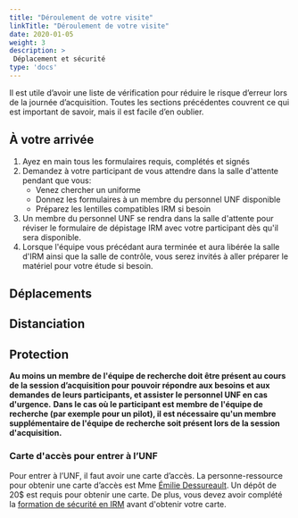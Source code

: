 ```yaml
---
title: "Déroulement de votre visite"
linkTitle: "Déroulement de votre visite"
date: 2020-01-05
weight: 3
description: >
 Déplacement et sécurité
type: 'docs'
---
```



Il est utile d’avoir une liste de vérification pour réduire le risque d’erreur lors de la journée d’acquisition. Toutes les sections précédentes couvrent ce qui est important de savoir, mais il est facile d’en oublier.

## À votre arrivée

1. Ayez en main tous les formulaires requis, complétés et signés
2. Demandez à votre participant de vous attendre dans la salle d'attente pendant que vous:
     * Venez chercher un uniforme
     * Donnez les formulaires à un membre du personnel UNF disponible
     * Préparez les lentilles compatibles IRM si besoin
3. Un membre du personnel UNF se rendra dans la salle d'attente pour réviser le formulaire de dépistage IRM avec votre participant dès qu'il sera disponible.
4. Lorsque l'équipe vous précédant aura terminée et aura libérée la salle d'IRM ainsi que la salle de contrôle, vous serez invités à aller préparer le matériel pour votre étude si besoin.

## Déplacements

## Distanciation

## Protection

**Au moins un membre de l'équipe de recherche doit être présent au cours de la session d’acquisition pour pouvoir répondre aux besoins et aux demandes de leurs participants, et assister le personnel UNF en cas d'urgence.**
**Dans le cas où le participant est membre de l'équipe de recherche (par exemple pour un pilot), il est nécessaire qu'un membre supplémentaire de l'équipe de recherche soit présent lors de la session d'acquisition.**

### Carte d'accès pour entrer à l’UNF

Pour entrer à l’UNF, il faut avoir une carte d’accès. La personne-ressource pour obtenir une carte d’accès est Mme [Émilie Dessureault](http://unf-montreal.ca/fr/team/emilie_dessureault/). Un dépôt de 20$ est requis pour obtenir une carte. De plus, vous devez avoir complété la [formation de sécurité en IRM](http://www.unf-montreal.ca//fr/course/safety_training) avant d'obtenir votre carte.
